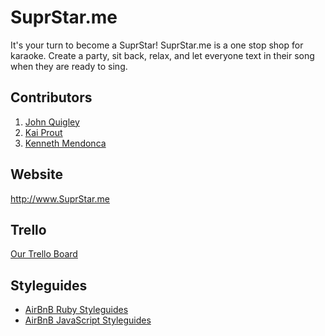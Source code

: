 SuprStar.me
===========

It's your turn to become a SuprStar! SuprStar.me is a one stop shop for karaoke. 
Create a party, sit back, relax, and let everyone text in their song when they are ready to sing.


## Contributors
1. [John Quigley](https://github.com/quigproquo)
2. [Kai Prout](https://github.com/kaiprt)
3. [Kenneth Mendonca](https://github.com/mendoncakr)

## Website
http://www.SuprStar.me

## Trello
[Our Trello Board](https://trello.com/b/8F9iSa5R/superstar-me)


## Styleguides
* [AirBnB Ruby Styleguides](https://github.com/airbnb/ruby)
* [AirBnB JavaScript Styleguides](https://github.com/airbnb/javascript)


